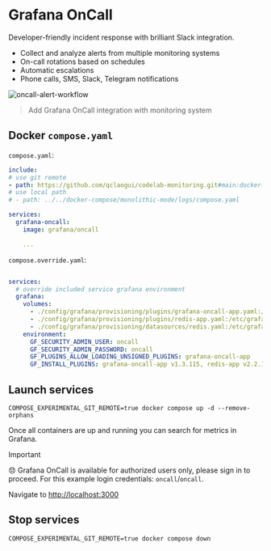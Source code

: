 # Grafana OnCall

Developer-friendly incident response with brilliant Slack integration.

- Collect and analyze alerts from multiple monitoring systems
- On-call rotations based on schedules
- Automatic escalations
- Phone calls, SMS, Slack, Telegram notifications

![oncall-alert-workflow](https://grafana.com/static/img/docs/oncall/oncall-alert-workflow.png)

> Add Grafana OnCall integration with monitoring system

## Docker `compose.yaml`

`compose.yaml`:

```yaml
include:
# use git remote
- path: https://github.com/qclaogui/codelab-monitoring.git#main:docker-compose/monolithic-mode/logs/compose.yaml
# use local path
# - path: ../../docker-compose/monolithic-mode/logs/compose.yaml

services:
  grafana-oncall:
    image: grafana/oncall

    ...

```

`compose.override.yaml`:

```yaml

services:
  # override included service grafana environment
  grafana:
    volumes:
      - ./config/grafana/provisioning/plugins/grafana-oncall-app.yaml:/etc/grafana/provisioning/plugins/grafana-oncall-app.yaml
      - ./config/grafana/provisioning/plugins/redis-app.yaml:/etc/grafana/provisioning/plugins/redis-app.yaml
      - ./config/grafana/provisioning/datasources/redis.yaml:/etc/grafana/provisioning/datasources/redis.yaml
    environment:
      GF_SECURITY_ADMIN_USER: oncall
      GF_SECURITY_ADMIN_PASSWORD: oncall
      GF_PLUGINS_ALLOW_LOADING_UNSIGNED_PLUGINS: grafana-oncall-app
      GF_INSTALL_PLUGINS: grafana-oncall-app v1.3.115, redis-app v2.2.1
```

## Launch services

```shell
COMPOSE_EXPERIMENTAL_GIT_REMOTE=true docker compose up -d --remove-orphans
```

Once all containers are up and running you can search for metrics in Grafana.

> [!IMPORTANT]  
> 😞 Grafana OnCall is available for authorized users only, please sign in to proceed. For this example login credentials: `oncall`/`oncall`.

Navigate to [http://localhost:3000](http://localhost:3000)

## Stop services

```shell
COMPOSE_EXPERIMENTAL_GIT_REMOTE=true docker compose down
```

